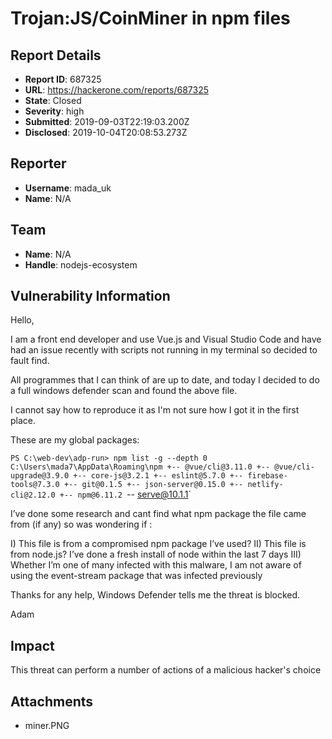 # Trojan:JS/CoinMiner in npm files

## Report Details
- **Report ID**: 687325
- **URL**: https://hackerone.com/reports/687325
- **State**: Closed
- **Severity**: high
- **Submitted**: 2019-09-03T22:19:03.200Z
- **Disclosed**: 2019-10-04T20:08:53.273Z

## Reporter
- **Username**: mada_uk
- **Name**: N/A

## Team
- **Name**: N/A
- **Handle**: nodejs-ecosystem

## Vulnerability Information
Hello,

I am a front end developer and use Vue.js and Visual Studio Code and have had an issue recently with scripts not running in my terminal so decided to fault find.

All programmes that I can think of are up to date, and today I decided to do a full windows defender scan and found the above file.

I cannot say how to reproduce it as I'm not sure how I got it in the first place.

These are my global packages:

`PS C:\web-dev\adp-run> npm list -g --depth 0
C:\Users\mada7\AppData\Roaming\npm
+-- @vue/cli@3.11.0
+-- @vue/cli-upgrade@3.9.0
+-- core-js@3.2.1
+-- eslint@5.7.0
+-- firebase-tools@7.3.0
+-- git@0.1.5
+-- json-server@0.15.0
+-- netlify-cli@2.12.0
+-- npm@6.11.2
`-- serve@10.1.1`

I’ve done some research and cant find what npm package the file came from (if any) so was wondering if :

I) This file is from a compromised npm package I’ve used?
II) This file is from node.js? I’ve done a fresh install of node within the last 7 days
III) Whether I’m one of many infected with this malware, I am not aware of using the event-stream package that was infected previously

Thanks for any help, Windows Defender tells me the threat is blocked.


Adam

## Impact

This threat can perform a number of actions of a malicious hacker's choice

## Attachments
- miner.PNG

